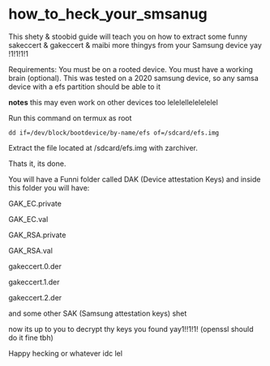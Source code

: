 # how_to_heck_your_smsanug
This shety & stoobid guide will teach you on how to extract some funny sakeccert &amp; gakeccert & maibi more thingys from your Samsung device yay !1!1!1!1

Requirements:
You must be on a rooted device.
You must have a working brain (optional).
This was tested on a 2020 samsung device, so any samsa device with a efs partition should be able to it

**notes**
this may even work on other devices too lelelellelelelelel

Run this command on termux as root
```
dd if=/dev/block/bootdevice/by-name/efs of=/sdcard/efs.img
```

Extract the file located at /sdcard/efs.img with zarchiver.

Thats it, its done.

You will have a Funni folder called DAK (Device attestation Keys) and inside this folder you will have:


GAK_EC.private

GAK_EC.val

GAK_RSA.private

GAK_RSA.val

gakeccert.0.der

gakeccert.1.der

gakeccert.2.der

and some other SAK (Samsung attestation keys) shet


now its up to you to decrypt thy keys you found yay1!!1!1! (openssl should do it fine tbh)

Happy hecking or whatever idc lel

